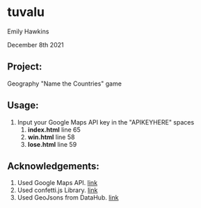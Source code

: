 # tuvalu

Emily Hawkins 

December 8th 2021

## Project:
Geography "Name the Countries" game

## Usage:

1. Input your Google Maps API key in the "APIKEYHERE" spaces
      1. **index.html** line 65
      2. **win.html** line 58
      3. **lose.html** line 59

## Acknowledgements:

1. Used Google Maps API. [link](https://developers.google.com/maps)
2. Used confetti.js Library. [link](https://www.cssscript.com/confetti-falling-animation/)
3. Used GeoJsons from DataHub. [link](https://datahub.io/core/geo-countries)
